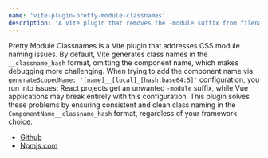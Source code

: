 ```yaml
---
name: 'vite-plugin-pretty-module-classnames'
description: 'A Vite plugin that removes the -module suffix from filenames when generating CSS module class names, ensuring cleaner and more predictable build output.'
---
```


Pretty Module Classnames is a Vite plugin that addresses CSS module naming issues. By default, Vite generates class names in the `__classname_hash` format, omitting the component name, which makes debugging more challenging. When trying to add the component name via `generateScopedName: '[name]__[local]_[hash:base64:5]'` configuration, you run into issues: React projects get an unwanted `-module` suffix, while Vue applications may break entirely with this configuration. This plugin solves these problems by ensuring consistent and clean class naming in the `ComponentName__classname_hash` format, regardless of your framework choice.

- [Github](https://github.com/teplostanski/vite-plugin-pretty-module-classnames)
- [Npmjs.com](https://www.npmjs.com/package/vite-plugin-pretty-module-classnames)